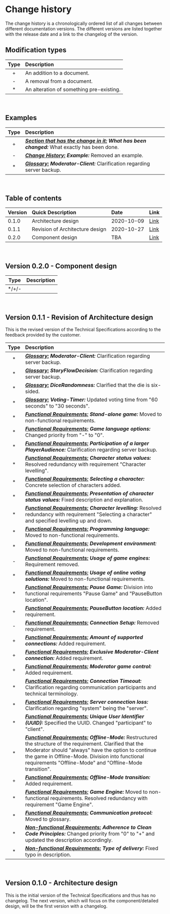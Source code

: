 # Change history

The change history is a chronologically ordered list of all changes between different documentation versions. The different versions are listed together with the release date and a link to the changelog of the version.

## Modification types

| Type  | Description                              |
| :---: | :--------------------------------------- |
|   +   | An addition to a document.               |
|   -   | A removal from a document.               |
|   *   | An alteration of something pre-existing. |

</br>

## Examples

| Type  | Description                                                                                               |
| :---: | :-------------------------------------------------------------------------------------------------------- |
|   +   | **[_Section that has the change in it:_](#examples) _What has been changed:_** What exactly has been done.                                                          |
|   -   | **[_Change History:_](#examples) _Example:_** Removed an example.                                   |
|   *   | **[_Glossary:_](/glossary) _Moderator-Client:_** Clarification regarding server backup. |

</br>

## Table of contents

| Version | Quick Description               | Date       | Link                                                   |
| ------- | :------------------------------ | :--------- | ------------------------------------------------------ |
| 0.1.0   | Architecture design             | 2020-10-09 | [Link](#version-010---architecture-design)             |
| 0.1.1   | Revision of Architecture design | 2020-10-27 | [Link](#version-011---revision-of-architecture-design) |
| 0.2.0   | Component design                | TBA        | [Link]()                                               |

</br>

## Version 0.2.0 - Component design

| Type  | Description |
| :---: | :---------- |
| */+/- |             |

</br>

## Version 0.1.1 - Revision of Architecture design

This is the revised version of the Technical Specifications according to the feedback provided by the customer.

| Type  | Description                                                                                                                                                                                                                                                                                                                    |
| :---: | :----------------------------------------------------------------------------------------------------------------------------------------------------------------------------------------------------------------------------------------------------------------------------------------------------------------------------- |
|   *   | **[_Glossary:_](/glossary) _Moderator-Client:_** Clarification regarding server backup.                                                                                                                                                                                                                                        |
|   *   | **[_Glossary:_](/glossary) _StoryFlowDecision:_** Clarification regarding server backup.                                                                                                                                                                                                                                       |
|   *   | **[_Glossary:_](/glossary) _DiceRandomness:_** Clarified that the die is six-sided.                                                                                                                                                                                                                                            |
|   *   | **[_Glossary:_](/glossary) _Voting-Timer:_** Updated voting time from "60 seconds" to "30 seconds".                                                                                                                                                                                                                            |
|   *   | **[_Functional Requirements:_](/requirements/#functional-requirements) _Stand-alone game:_** Moved to non-functional requirements.                                                                                                                                                                                             |
|   *   | **[_Functional Requirements:_](/requirements/#functional-requirements) _Game language options:_** Changed priority from "-" to "0".                                                                                                                                                                                            |
|   *   | **[_Functional Requirements:_](/requirements/#functional-requirements) _Participation of a larger PlayerAudience:_** Clarification regarding server backup.                                                                                                                                                                    |
|   *   | **[_Functional Requirements:_](/requirements/#functional-requirements) _Character status values:_** Resolved redundancy with requirement "Character levelling".                                                                                                                                                                |
|   *   | **[_Functional Requirements:_](/requirements/#functional-requirements) _Selecting a character:_** Concrete selection of characters added.                                                                                                                                                                                      |
|   *   | **[_Functional Requirements:_](/requirements/#functional-requirements) _Presentation of character status values:_** Fixed description and explanation.                                                                                                                                                                         |
|   *   | **[_Functional Requirements:_](/requirements/#functional-requirements) _Character levelling:_** Resolved redundancy with requirement "Selecting a character" and specified levelling up and down.                                                                                                                              |
|   *   | **[_Functional Requirements:_](/requirements/#functional-requirements) _Programming language:_** Moved to non-functional requirements.                                                                                                                                                                                         |
|   *   | **[_Functional Requirements:_](/requirements/#functional-requirements) _Development environment:_** Moved to non-functional requirements.                                                                                                                                                                                      |
|   -   | **[_Functional Requirements:_](/requirements/#functional-requirements) _Usage of game engines:_** Requirement removed.                                                                                                                                                                                                         |
|   *   | **[_Functional Requirements:_](/requirements/#functional-requirements) _Usage of online voting solutions:_** Moved to non-functional requirements.                                                                                                                                                                             |
|   *   | **[_Functional Requirements:_](/requirements/#functional-requirements) _Pause Game:_** Division into functional requirements "Pause Game" and "PauseButton location".                                                                                                                                                          |
|   +   | **[_Functional Requirements:_](/requirements/#functional-requirements) _PauseButton location:_** Added requirement.                                                                                                                                                                                                            |
|   -   | **[_Functional Requirements:_](/requirements/#functional-requirements) _Connection Setup:_** Removed requirement.                                                                                                                                                                                                              |
|   +   | **[_Functional Requirements:_](/requirements/#functional-requirements) _Amount of supported connections:_** Added requirement.                                                                                                                                                                                                 |
|   +   | **[_Functional Requirements:_](/requirements/#functional-requirements) _Exclusive Moderator-Client connection:_** Added requirement.                                                                                                                                                                                           |
|   +   | **[_Functional Requirements:_](/requirements/#functional-requirements) _Moderator game control:_** Added requirement.                                                                                                                                                                                                          |
|   *   | **[_Functional Requirements:_](/requirements/#functional-requirements) _Connection Timeout:_** Clarification regarding communication participants and technical terminology.                                                                                                                                                   |
|   *   | **[_Functional Requirements:_](/requirements/#functional-requirements) _Server connection loss:_** Clarification regarding "system" being the "server".                                                                                                                                                                        |
|   *   | **[_Functional Requirements:_](/requirements/#functional-requirements) _Unique User Identifier (UUID):_** Specified the UUID. Changed "participant" to "client".                                                                                                                                                               |
|   *   | **[_Functional Requirements:_](/requirements/#functional-requirements) _Offline-Mode:_** Restructured the structure of the requirement. Clarified that the Moderator should "always" have the option to continue the game in Offline-Mode. Division into functional requirements "Offline-Mode" and "Offline-Mode transition". |
|   +   | **[_Functional Requirements:_](/requirements/#functional-requirements) _Offline-Mode transition:_** Added requirement.                                                                                                                                                                                                         |
|   *   | **[_Functional Requirements:_](/requirements/#functional-requirements) _Game Engine:_** Moved to non-functional requirements. Resolved redundancy with requirement "Game Engine".                                                                                                                                              |
|   *   | **[_Functional Requirements:_](/requirements/#functional-requirements) _Communication protocol:_** Moved to glossary.                                                                                                                                                                                                          |
|   *   | **[_Non-functional Requirements:_](/requirements/#non-functional-requirements) _Adherence to Clean Code Principles:_** Changed priority from "0" to "+" and updated the description accordingly.                                                                                                                               |
|   *   | **[_Non-functional Requirements:_](/requirements/#non-functional-requirements) _Type of delivery:_** Fixed typo in description.                                                                                                                                                                                                |

</br>

## Version 0.1.0 - Architecture design

This is the initial version of the Technical Specifications and thus has no changelog. The next version, which will focus on the component/detailed design, will be the first version with a changelog.
